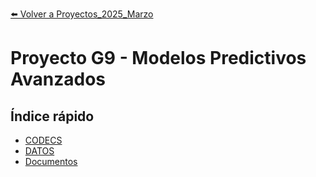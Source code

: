 [⬅️ Volver a Proyectos_2025_Marzo](/Proyectos_2025_Marzo)

# Proyecto G9 - Modelos Predictivos Avanzados

## Índice rápido
- [CODECS](/Proyectos_2025_Marzo/G9/CODECS)
- [DATOS](/Proyectos_2025_Marzo/G9/DATOS)
- [Documentos](/Proyectos_2025_Marzo/G9/Documentos) 